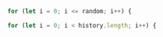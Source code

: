 ```js
for (let i = 0; i <= random; i++) {
```

```js
for (let i = 0; i < history.length; i++) {
```

